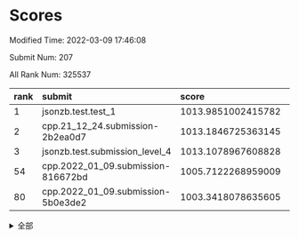 # Scores

Modified Time: 2022-03-09 17:46:08

Submit Num: 207

All Rank Num: 325537

| rank |               submit               |       score        |       sigma        | pk_num |
| :--- | :--------------------------------- | :----------------- | :----------------- | :----- |
| 1    | jsonzb.test.test_1                 | 1013.9851002415782 | 0.8243092005918833 | 6291   |
| 2    | cpp.21_12_24.submission-2b2ea0d7   | 1013.1846725363145 | 0.7939510654276135 | 6288   |
| 3    | jsonzb.test.submission_level_4     | 1013.1078967608828 | 0.7593487624269908 | 6287   |
| 54   | cpp.2022_01_09.submission-816672bd | 1005.7122268959009 | 0.7177269514243261 | 6290   |
| 80   | cpp.2022_01_09.submission-5b0e3de2 | 1003.3418078635605 | 0.7088111078683128 | 6293   |


<details>
<summary>全部</summary>

| rank |                 submit                 |       score        |       sigma        | pk_num |
| :--- | :------------------------------------- | :----------------- | :----------------- | :----- |
| 1    | jsonzb.test.test_1                     | 1013.9851002415782 | 0.8243092005918833 | 6291   |
| 2    | cpp.21_12_24.submission-2b2ea0d7       | 1013.1846725363145 | 0.7939510654276135 | 6288   |
| 3    | jsonzb.test.submission_level_4         | 1013.1078967608828 | 0.7593487624269908 | 6287   |
| 4    | gobigger.level_3.submission_level_3_33 | 1012.4675690559462 | 0.7760114694948859 | 6293   |
| 5    | gobigger.level_3.submission_level_3_2  | 1011.6439840853882 | 0.7947310346123118 | 6293   |
| 6    | gobigger.level_3.submission_level_3_27 | 1011.2025069819771 | 0.7601193842093262 | 6292   |
| 7    | gobigger.level_3.submission_level_3_5  | 1011.1095869194168 | 0.7653100459349609 | 6291   |
| 8    | gobigger.level_3.submission_level_3_7  | 1010.8844121442364 | 0.7729395725767606 | 6289   |
| 9    | gobigger.level_3.submission_level_3_10 | 1010.8240708452998 | 0.7605057752600112 | 6291   |
| 10   | gobigger.level_3.submission_level_3_28 | 1010.6372132219508 | 0.7766143098636877 | 6287   |
| 11   | gobigger.level_3.submission_level_3_8  | 1010.5837381440892 | 0.7474118405227832 | 6287   |
| 12   | gobigger.level_3.submission_level_3_14 | 1010.5614290465487 | 0.7500750760919577 | 6290   |
| 13   | gobigger.level_3.submission_level_3_0  | 1010.459931354977  | 0.7553004872124147 | 6297   |
| 14   | gobigger.level_3.submission_level_3_49 | 1010.4306123574381 | 0.7524833933713502 | 6287   |
| 15   | gobigger.level_3.submission_level_3_17 | 1010.3313540731472 | 0.7489088038098319 | 6292   |
| 16   | gobigger.level_3.submission_level_3_25 | 1010.3051802248502 | 0.743970505953985  | 6294   |
| 17   | gobigger.level_3.submission_level_3_11 | 1010.3010417492155 | 0.7541366243471501 | 6292   |
| 18   | gobigger.level_3.submission_level_3_46 | 1010.2270014469168 | 0.7704285457449965 | 6288   |
| 19   | gobigger.level_3.submission_level_3_43 | 1010.2102107658078 | 0.7466504977325479 | 6292   |
| 20   | gobigger.level_3.submission_level_3_37 | 1010.1719500797717 | 0.7428533680594842 | 6291   |
| 21   | gobigger.level_3.submission_level_3_1  | 1010.1663760211795 | 0.7767493311194611 | 6288   |
| 22   | gobigger.level_3.submission_level_3_41 | 1010.095538111183  | 0.7554472117845588 | 6291   |
| 23   | gobigger.level_3.submission_level_3_44 | 1010.0670443611293 | 0.7709828826142981 | 6285   |
| 24   | gobigger.level_3.submission_level_3_20 | 1010.0439676801607 | 0.7844926703330464 | 6290   |
| 25   | gobigger.level_3.submission_level_3_24 | 1009.9688077208641 | 0.7457620373122368 | 6286   |
| 26   | gobigger.level_3.submission_level_3_26 | 1009.9454353358398 | 0.7861737405119078 | 6293   |
| 27   | gobigger.level_3.submission_level_3_36 | 1009.9164883445889 | 0.7509654291105429 | 6289   |
| 28   | gobigger.level_3.submission_level_3_15 | 1009.8927362551414 | 0.7684634821172799 | 6293   |
| 29   | gobigger.level_3.submission_level_3_3  | 1009.869568304593  | 0.7494310948381046 | 6290   |
| 30   | gobigger.level_3.submission_level_3_35 | 1009.8302803320811 | 0.7715101381425349 | 6289   |
| 31   | gobigger.level_3.submission_level_3_42 | 1009.7666939012094 | 0.7657144391874051 | 6288   |
| 32   | gobigger.level_3.submission_level_3_6  | 1009.7264991251986 | 0.7564593404111492 | 6288   |
| 33   | gobigger.level_3.submission_level_3_40 | 1009.6930880498434 | 0.7613952701538185 | 6292   |
| 34   | gobigger.level_3.submission_level_3_16 | 1009.5735721151832 | 0.757710271853679  | 6289   |
| 35   | gobigger.level_3.submission_level_3_21 | 1009.5437934594449 | 0.7560035028328288 | 6285   |
| 36   | gobigger.level_3.submission_level_3_48 | 1009.4351419582867 | 0.7436475057505154 | 6291   |
| 37   | gobigger.level_3.submission_level_3_22 | 1009.2541623501787 | 0.7871419162663184 | 6286   |
| 38   | gobigger.level_3.submission_level_3_30 | 1009.232589073735  | 0.7608587318832516 | 6291   |
| 39   | gobigger.level_3.submission_level_3_31 | 1009.2179412042917 | 0.7412420233420016 | 6291   |
| 40   | gobigger.level_3.submission_level_3_39 | 1009.1672155147058 | 0.7432521925162384 | 6292   |
| 41   | gobigger.level_3.submission_level_3_19 | 1009.1334393292126 | 0.7652195290284075 | 6287   |
| 42   | gobigger.level_3.submission_level_3_29 | 1009.0234216264965 | 0.7613676065869024 | 6288   |
| 43   | gobigger.level_3.submission_level_3_9  | 1008.952414049866  | 0.7414752279876524 | 6288   |
| 44   | gobigger.level_3.submission_level_3_12 | 1008.7683849471024 | 0.7380238217347909 | 6292   |
| 45   | gobigger.level_3.submission_level_3_47 | 1008.7151009121529 | 0.7262828619706271 | 6287   |
| 46   | gobigger.level_3.submission_level_3_45 | 1008.6495632567163 | 0.7360951616315325 | 6288   |
| 47   | gobigger.level_3.submission_level_3_34 | 1008.5802582457687 | 0.7276481427259311 | 6294   |
| 48   | gobigger.level_3.submission_level_3_13 | 1008.5294954141658 | 0.74436215685983   | 6292   |
| 49   | gobigger.level_3.submission_level_3_23 | 1008.5147705142048 | 0.7526419700530181 | 6291   |
| 50   | gobigger.level_3.submission_level_3_4  | 1008.4770517443902 | 0.7456820336200785 | 6290   |
| 51   | gobigger.level_3.submission_level_3_18 | 1008.4720228976643 | 0.7621142350545851 | 6294   |
| 52   | gobigger.level_3.submission_level_3_38 | 1008.2129805551341 | 0.737251190630123  | 6290   |
| 53   | gobigger.level_3.submission_level_3_32 | 1008.1696298521478 | 0.7491876102079672 | 6294   |
| 54   | cpp.2022_01_09.submission-816672bd     | 1005.7122268959009 | 0.7177269514243261 | 6290   |
| 55   | gobigger.level_1.submission_level_1_46 | 1005.3666168082553 | 0.7132762725180649 | 6287   |
| 56   | gobigger.level_1.submission_level_1_37 | 1004.6611683725705 | 0.727827286092533  | 6290   |
| 57   | gobigger.level_1.submission_level_1_49 | 1004.6173515053385 | 0.7246248077898727 | 6294   |
| 58   | gobigger.level_1.submission_level_1_29 | 1004.6087380624374 | 0.7118840885051666 | 6292   |
| 59   | gobigger.level_1.submission_level_1_4  | 1004.5929842239627 | 0.7191911127124274 | 6291   |
| 60   | gobigger.level_1.submission_level_1_10 | 1004.3751984960464 | 0.7196632144974433 | 6294   |
| 61   | gobigger.level_1.submission_level_1_12 | 1004.1907172252154 | 0.709968291659908  | 6289   |
| 62   | gobigger.level_1.submission_level_1_24 | 1004.0565943333978 | 0.72768649530431   | 6289   |
| 63   | gobigger.level_1.submission_level_1_39 | 1003.9857931086028 | 0.7212496565808598 | 6291   |
| 64   | gobigger.level_1.submission_level_1_20 | 1003.9761344266766 | 0.7194483158648352 | 6286   |
| 65   | gobigger.level_1.submission_level_1_7  | 1003.9325532998802 | 0.7134957934028072 | 6293   |
| 66   | gobigger.level_1.submission_level_1_41 | 1003.8980085240214 | 0.7258834594884342 | 6293   |
| 67   | gobigger.level_1.submission_level_1_45 | 1003.8635241920842 | 0.7067822505142757 | 6288   |
| 68   | gobigger.level_1.submission_level_1_18 | 1003.8275944689705 | 0.7278513643199654 | 6293   |
| 69   | gobigger.level_1.submission_level_1_27 | 1003.7359531004442 | 0.7230462525335658 | 6289   |
| 70   | gobigger.level_1.submission_level_1_21 | 1003.7030620334267 | 0.7142243009941477 | 6289   |
| 71   | gobigger.level_1.submission_level_1_2  | 1003.6879448304175 | 0.7168355515356359 | 6288   |
| 72   | gobigger.level_1.submission_level_1_28 | 1003.6576025592781 | 0.7024063083188244 | 6296   |
| 73   | gobigger.level_1.submission_level_1_1  | 1003.6378267613428 | 0.7096094160705999 | 6288   |
| 74   | gobigger.level_1.submission_level_1_0  | 1003.6317631540769 | 0.71762444542412   | 6291   |
| 75   | gobigger.level_1.submission_level_1_36 | 1003.5995882281337 | 0.717251450844779  | 6286   |
| 76   | gobigger.level_1.submission_level_1_23 | 1003.4749611829511 | 0.7095457882581719 | 6287   |
| 77   | gobigger.level_1.submission_level_1_47 | 1003.4663152297663 | 0.7175427453399132 | 6291   |
| 78   | gobigger.level_1.submission_level_1_5  | 1003.396084929139  | 0.7129042777453733 | 6291   |
| 79   | gobigger.level_1.submission_level_1_35 | 1003.3589467890444 | 0.7179927051497585 | 6293   |
| 80   | cpp.2022_01_09.submission-5b0e3de2     | 1003.3418078635605 | 0.7088111078683128 | 6293   |
| 81   | gobigger.level_1.submission_level_1_42 | 1003.2813257654163 | 0.7090484811726203 | 6292   |
| 82   | gobigger.level_1.submission_level_1_19 | 1003.2681523374096 | 0.7246995735300016 | 6292   |
| 83   | gobigger.level_1.submission_level_1_31 | 1003.2512014866098 | 0.7159990225737419 | 6295   |
| 84   | gobigger.level_1.submission_level_1_17 | 1003.2104176926472 | 0.7014739902778802 | 6294   |
| 85   | gobigger.level_1.submission_level_1_33 | 1003.1904740814437 | 0.7233954597859683 | 6294   |
| 86   | gobigger.level_1.submission_level_1_9  | 1003.1400672479106 | 0.7137287845311847 | 6289   |
| 87   | gobigger.level_1.submission_level_1_16 | 1003.0679979963065 | 0.7112953073334877 | 6290   |
| 88   | gobigger.level_1.submission_level_1_32 | 1003.0016736599005 | 0.7114120434881551 | 6285   |
| 89   | gobigger.level_1.submission_level_1_22 | 1002.9829514156455 | 0.7099487729338507 | 6294   |
| 90   | gobigger.level_1.submission_level_1_8  | 1002.9613138605118 | 0.7120574922899535 | 6292   |
| 91   | gobigger.level_1.submission_level_1_34 | 1002.9409576180819 | 0.708257367411303  | 6294   |
| 92   | gobigger.level_1.submission_level_1_3  | 1002.722477284813  | 0.7063017253390281 | 6285   |
| 93   | gobigger.level_1.submission_level_1_48 | 1002.68347938549   | 0.7119956609044464 | 6292   |
| 94   | gobigger.level_1.submission_level_1_25 | 1002.6723186800725 | 0.7124326880360576 | 6292   |
| 95   | gobigger.level_1.submission_level_1_40 | 1002.5781437742031 | 0.7039276158868368 | 6286   |
| 96   | gobigger.level_1.submission_level_1_43 | 1002.5416979434285 | 0.7047181726067512 | 6283   |
| 97   | gobigger.level_1.submission_level_1_30 | 1002.5280413311403 | 0.7162203413580452 | 6291   |
| 98   | gobigger.level_1.submission_level_1_15 | 1002.3979167762319 | 0.7085089471716854 | 6291   |
| 99   | gobigger.level_1.submission_level_1_14 | 1002.2463075543495 | 0.7106426387600587 | 6292   |
| 100  | gobigger.level_1.submission_level_1_38 | 1002.2339945438459 | 0.7175903818710722 | 6288   |
| 101  | gobigger.level_1.submission_level_1_13 | 1002.1500181965187 | 0.7042349900049155 | 6287   |
| 102  | gobigger.level_1.submission_level_1_44 | 1001.8586722251442 | 0.7174583520772618 | 6290   |
| 103  | gobigger.level_1.submission_level_1_6  | 1001.8085916967469 | 0.7122192624464398 | 6293   |
| 104  | gobigger.level_1.submission_level_1_11 | 1001.562016348461  | 0.7141649589722465 | 6294   |
| 105  | gobigger.level_1.submission_level_1_26 | 1001.4885767010863 | 0.714249115019331  | 6286   |
| 106  | gobigger.random.submission_random_28   | 998.4791983062071  | 0.706849985388529  | 6296   |
| 107  | gobigger.random.submission_random_1    | 997.2229917709909  | 0.7106688634626535 | 6291   |
| 108  | gobigger.random.submission_random_46   | 997.1468842985412  | 0.7058056211382563 | 6294   |
| 109  | gobigger.random.submission_random_5    | 997.0602442245879  | 0.7095105458296731 | 6290   |
| 110  | gobigger.random.submission_random_8    | 996.9663898611044  | 0.6990344022565422 | 6290   |
| 111  | gobigger.random.submission_random_29   | 996.7781554087145  | 0.7048231406820477 | 6291   |
| 112  | gobigger.random.submission_random_39   | 996.7348828294437  | 0.7032555766808184 | 6289   |
| 113  | gobigger.random.submission_random_9    | 996.7097855802682  | 0.716341909532179  | 6291   |
| 114  | gobigger.random.submission_random_23   | 996.6602417467134  | 0.6997884889323853 | 6287   |
| 115  | gobigger.random.submission_random_17   | 996.6374791354219  | 0.7083853700187779 | 6290   |
| 116  | gobigger.random.submission_random_12   | 996.6081572501681  | 0.7082258372856273 | 6292   |
| 117  | gobigger.random.submission_random_19   | 996.558626861323   | 0.71155334174168   | 6290   |
| 118  | gobigger.random.submission_random_20   | 996.5332908110713  | 0.7036783872659044 | 6290   |
| 119  | gobigger.random.submission_random_16   | 996.5224897401754  | 0.7026673702607726 | 6297   |
| 120  | gobigger.random.submission_random_32   | 996.4931977356099  | 0.7015674513319412 | 6295   |
| 121  | gobigger.random.submission_random_25   | 996.420943893053   | 0.7106383881379632 | 6293   |
| 122  | gobigger.random.submission_random_31   | 996.3513533451617  | 0.714815473035236  | 6291   |
| 123  | gobigger.random.submission_random_7    | 996.3291739580569  | 0.7129413231755835 | 6291   |
| 124  | gobigger.random.submission_random_0    | 996.3011056674742  | 0.7206161080683121 | 6295   |
| 125  | gobigger.random.submission_random_44   | 996.2857342838779  | 0.7061970057079988 | 6287   |
| 126  | gobigger.random.submission_random_42   | 996.2525821840318  | 0.6926148686684648 | 6288   |
| 127  | gobigger.random.submission_random_36   | 996.1986278454159  | 0.7214941838259262 | 6288   |
| 128  | gobigger.random.submission_random_30   | 996.1745936548591  | 0.7048164622471352 | 6289   |
| 129  | gobigger.random.submission_random_14   | 996.1039230929399  | 0.7267026052467309 | 6294   |
| 130  | gobigger.random.submission_random_13   | 996.0873935075854  | 0.7042385625982824 | 6293   |
| 131  | gobigger.random.submission_random_4    | 995.9754199507594  | 0.709066834423041  | 6287   |
| 132  | gobigger.random.submission_random_22   | 995.9689590256999  | 0.7055935284118746 | 6291   |
| 133  | gobigger.random.submission_random_43   | 995.9686854126885  | 0.7235287298199115 | 6290   |
| 134  | gobigger.random.submission_random_15   | 995.88381635465    | 0.7159138424443634 | 6290   |
| 135  | gobigger.random.submission_random_18   | 995.8607476416474  | 0.7195006186393892 | 6290   |
| 136  | gobigger.random.submission_random_27   | 995.8378193318484  | 0.7272803556385149 | 6289   |
| 137  | gobigger.random.submission_random_11   | 995.8356315697933  | 0.7286559777404004 | 6292   |
| 138  | gobigger.random.submission_random_26   | 995.774093317723   | 0.715280749385434  | 6294   |
| 139  | gobigger.random.submission_random_24   | 995.6956997588188  | 0.7319028869559863 | 6287   |
| 140  | gobigger.random.submission_random_40   | 995.664112216846   | 0.7115464550638093 | 6285   |
| 141  | gobigger.random.submission_random_41   | 995.6632760741385  | 0.7004828140803507 | 6291   |
| 142  | gobigger.random.submission_random_45   | 995.6357342798317  | 0.7041198042390809 | 6294   |
| 143  | gobigger.random.submission_random_47   | 995.5436072171154  | 0.7015705620604409 | 6287   |
| 144  | gobigger.random.submission_random_35   | 995.4748564263247  | 0.7124369063581376 | 6294   |
| 145  | gobigger.random.submission_random_6    | 995.4619413218235  | 0.7219022351181739 | 6291   |
| 146  | gobigger.random.submission_random_21   | 995.4333535614206  | 0.7138241464285026 | 6290   |
| 147  | gobigger.random.submission_random_10   | 995.2573539236065  | 0.7027300962442142 | 6290   |
| 148  | gobigger.random.submission_random_48   | 995.1937925359304  | 0.7040684527719219 | 6293   |
| 149  | gobigger.random.submission_random_33   | 994.9783300591754  | 0.7282292373120987 | 6293   |
| 150  | gobigger.random.submission_random_49   | 994.950985001698   | 0.7056270608348632 | 6288   |
| 151  | gobigger.random.submission_random_2    | 994.9314861644964  | 0.7088739846101889 | 6291   |
| 152  | gobigger.random.submission_random_34   | 994.9241311349342  | 0.7050668841759625 | 6289   |
| 153  | gobigger.random.submission_random_38   | 994.8518404599445  | 0.7152441712650213 | 6291   |
| 154  | gobigger.level_2.submission_level_2_45 | 994.8156006972418  | 0.7390889731800206 | 6285   |
| 155  | gobigger.random.submission_random_37   | 994.6576277529803  | 0.7259226459932209 | 6292   |
| 156  | gobigger.random.submission_random_3    | 994.3758560590729  | 0.7303110649527617 | 6294   |
| 157  | gobigger.level_2.submission_level_2_10 | 994.3737670720841  | 0.7263173847658999 | 6292   |
| 158  | gobigger.level_2.submission_level_2_49 | 994.229037419177   | 0.7292072806319541 | 6295   |
| 159  | gobigger.level_2.submission_level_2_26 | 993.9026686010997  | 0.7271509780809711 | 6290   |
| 160  | gobigger.level_2.submission_level_2_9  | 993.7096787179172  | 0.7272765565359834 | 6292   |
| 161  | gobigger.level_2.submission_level_2_19 | 993.5127888238953  | 0.7290903954117356 | 6292   |
| 162  | gobigger.level_2.submission_level_2_41 | 993.3872005337645  | 0.7306417884819305 | 6289   |
| 163  | gobigger.level_2.submission_level_2_32 | 993.3681574807921  | 0.7726626418192621 | 6290   |
| 164  | gobigger.level_2.submission_level_2_31 | 993.3263623078308  | 0.7189900139228111 | 6294   |
| 165  | gobigger.level_2.submission_level_2_48 | 993.1949083715657  | 0.7424749999339785 | 6294   |
| 166  | gobigger.level_2.submission_level_2_18 | 993.1802510701336  | 0.7335207033283074 | 6291   |
| 167  | gobigger.level_2.submission_level_2_7  | 993.073906446749   | 0.7272745958212211 | 6292   |
| 168  | gobigger.level_2.submission_level_2_14 | 992.9706570566693  | 0.7380302517701628 | 6297   |
| 169  | gobigger.level_2.submission_level_2_13 | 992.9702721635516  | 0.7335412438530335 | 6293   |
| 170  | gobigger.level_2.submission_level_2_30 | 992.8496948648983  | 0.7510006994402834 | 6287   |
| 171  | gobigger.level_2.submission_level_2_29 | 992.7971523512961  | 0.7459223820488595 | 6294   |
| 172  | gobigger.level_2.submission_level_2_3  | 992.6813126742546  | 0.7430610514785804 | 6294   |
| 173  | gobigger.level_2.submission_level_2_22 | 992.5651767404403  | 0.7210433476259902 | 6291   |
| 174  | gobigger.level_2.submission_level_2_34 | 992.5296176839789  | 0.7382404617906738 | 6294   |
| 175  | gobigger.level_2.submission_level_2_2  | 992.4064838280123  | 0.7409097335284462 | 6292   |
| 176  | gobigger.level_2.submission_level_2_12 | 992.3296332432055  | 0.7506332298342789 | 6286   |
| 177  | gobigger.level_2.submission_level_2_27 | 992.1599752322509  | 0.7499352096838356 | 6291   |
| 178  | gobigger.level_2.submission_level_2_20 | 992.1466925743292  | 0.7477646674414393 | 6290   |
| 179  | gobigger.level_2.submission_level_2_47 | 992.1460476682495  | 0.7441680434490857 | 6285   |
| 180  | gobigger.level_2.submission_level_2_44 | 992.1410499669611  | 0.7445917768288551 | 6286   |
| 181  | gobigger.level_2.submission_level_2_28 | 992.0757108008859  | 0.7322633415043065 | 6292   |
| 182  | gobigger.level_2.submission_level_2_0  | 991.8703192700183  | 0.7445504365754191 | 6287   |
| 183  | gobigger.level_2.submission_level_2_8  | 991.8673080031415  | 0.7618285767093896 | 6290   |
| 184  | gobigger.level_2.submission_level_2_36 | 991.8651998934444  | 0.7523508667992823 | 6291   |
| 185  | gobigger.level_2.submission_level_2_1  | 991.8375355989111  | 0.752424162180604  | 6288   |
| 186  | gobigger.level_2.submission_level_2_21 | 991.698421075906   | 0.7480988199241912 | 6294   |
| 187  | gobigger.level_2.submission_level_2_5  | 991.6949336313123  | 0.7725422228669163 | 6290   |
| 188  | gobigger.level_2.submission_level_2_46 | 991.606447367209   | 0.7404319356954783 | 6290   |
| 189  | gobigger.level_2.submission_level_2_24 | 991.5944918136859  | 0.7536146343818433 | 6292   |
| 190  | gobigger.level_2.submission_level_2_43 | 991.4517590477501  | 0.7425691465951201 | 6288   |
| 191  | gobigger.level_2.submission_level_2_40 | 991.365515004565   | 0.7481752801486741 | 6292   |
| 192  | gobigger.level_2.submission_level_2_23 | 991.3641040515529  | 0.74412263757      | 6294   |
| 193  | gobigger.level_2.submission_level_2_38 | 991.2958581051008  | 0.7395839496773615 | 6290   |
| 194  | gobigger.level_2.submission_level_2_33 | 991.294221231684   | 0.73635862256923   | 6292   |
| 195  | gobigger.level_2.submission_level_2_17 | 991.2827378378524  | 0.7516545601953512 | 6290   |
| 196  | gobigger.level_2.submission_level_2_11 | 991.2309053046339  | 0.7539356778303224 | 6291   |
| 197  | gobigger.level_2.submission_level_2_4  | 991.1521162960714  | 0.7351668860107425 | 6292   |
| 198  | gobigger.level_2.submission_level_2_42 | 991.0846470607668  | 0.7607027186964892 | 6288   |
| 199  | gobigger.level_2.submission_level_2_37 | 991.0426744283509  | 0.7441552752032774 | 6290   |
| 200  | gobigger.level_2.submission_level_2_39 | 990.9751729780918  | 0.7573153643004658 | 6290   |
| 201  | gobigger.level_2.submission_level_2_6  | 990.9515669026487  | 0.7595972668982386 | 6290   |
| 202  | gobigger.level_2.submission_level_2_15 | 990.9490953280718  | 0.7477927545744301 | 6289   |
| 203  | gobigger.level_2.submission_level_2_35 | 990.882750342096   | 0.7478367652262766 | 6290   |
| 204  | gobigger.level_2.submission_level_2_25 | 990.7886375923255  | 0.7612876945521491 | 6297   |
| 205  | gobigger.level_2.submission_level_2_16 | 990.5883709694932  | 0.7531706264800966 | 6293   |
| 206  | gobigger.none.submission_none_0        | 978.7047964783802  | 1.2139759755361204 | 6294   |
| 207  | gobigger.none.submission_none_1        | 976.8051946544507  | 1.4157200608988771 | 6289   |

</details>